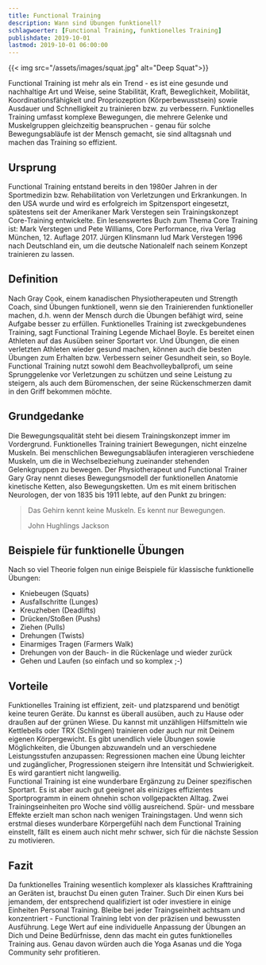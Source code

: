 ```yaml
---
title: Functional Training
description: Wann sind Übungen funktionell?
schlagwoerter: [Functional Training, funktionelles Training]
publishdate: 2019-10-01
lastmod: 2019-10-01 06:00:00
---
```


{{< img src="/assets/images/squat.jpg" alt="Deep Squat">}}

Functional Training ist mehr als ein Trend - es ist eine gesunde und nachhaltige Art und Weise, seine Stabilität, Kraft, Beweglichkeit, Mobilität, Koordinationsfähigkeit und Propriozeption (Körperbewusstsein) sowie Ausdauer und Schnelligkeit zu trainieren bzw. zu verbessern. Funktionelles Training umfasst komplexe Bewegungen, die mehrere Gelenke und Muskelgruppen gleichzeitig beanspruchen - genau für solche Bewegungsabläufe ist der Mensch gemacht, sie sind alltagsnah und machen das Training so effizient.


## Ursprung

Functional Training entstand bereits in den 1980er Jahren in der Sportmedizin bzw. Rehabilitation von Verletzungen und Erkrankungen. In den USA wurde und wird es erfolgreich im Spitzensport eingesetzt, spätestens seit der Amerikaner Mark Verstegen sein Trainingskonzept Core-Training entwickelte. Ein lesenswertes Buch zum Thema Core Training ist: Mark Verstegen und Pete Williams, Core Performance, riva Verlag München, 12. Auflage 2017. Jürgen Klinsmann lud Mark Verstegen 1996 nach Deutschland ein, um die deutsche Nationalelf nach seinem Konzept trainieren zu lassen.


## Definition

Nach Gray Cook, einem kanadischen Physiotherapeuten und Strength Coach, sind Übungen funktionell, wenn sie den Trainierenden funktioneller machen, d.h. wenn der Mensch durch die Übungen befähigt wird, seine Aufgabe besser zu erfüllen. Funktionelles Training ist zweckgebundenes Training, sagt Functional Training Legende Michael Boyle. Es bereitet einen Athleten auf das Ausüben seiner Sportart vor. Und Übungen, die einen verletzten Athleten wieder gesund machen, können auch die besten Übungen zum Erhalten bzw. Verbessern seiner Gesundheit sein, so Boyle. Functional Training nutzt sowohl dem Beachvolleyballprofi, um seine Sprunggelenke vor Verletzungen zu schützen und seine Leistung zu steigern, als auch dem Büromenschen, der seine Rückenschmerzen damit in den Griff bekommen möchte. 


## Grundgedanke  

Die Bewegungsqualität steht bei diesem Trainingskonzept immer im Vordergrund. Funktionelles Training trainiert Bewegungen, nicht einzelne Muskeln. Bei menschlichen Bewegungsabläufen interagieren verschiedene Muskeln, um die in Wechselbeziehung zueinander stehenden Gelenkgruppen zu bewegen. Der Physiotherapeut und Functional Trainer Gary Gray nennt dieses Bewegungsmodell der funktionellen Anatomie kinetische Ketten, also Bewegungsketten. Um es mit einem britischen Neurologen, der von 1835 bis 1911 lebte, auf den Punkt zu bringen:

> Das Gehirn kennt keine Muskeln. Es kennt nur Bewegungen.
>
> John Hughlings Jackson


## Beispiele für funktionelle Übungen

Nach so viel Theorie folgen nun einige Beispiele für klassische funktionelle Übungen:  

- Kniebeugen (Squats)
- Ausfallschritte (Lunges)
- Kreuzheben (Deadlifts)
- Drücken/Stoßen (Pushs)
- Ziehen (Pulls)
- Drehungen (Twists)
- Einarmiges Tragen (Farmers Walk)
- Drehungen von der Bauch- in die Rückenlage und wieder zurück
- Gehen und Laufen (so einfach und so komplex ;-)


## Vorteile

Funktionelles Training ist effizient, zeit- und platzsparend und benötigt keine teuren Geräte. Du kannst es überall ausüben, auch zu Hause oder draußen auf der grünen Wiese. Du kannst mit unzähligen Hilfsmitteln wie Kettlebells oder TRX (Schlingen) trainieren oder auch nur mit Deinem eigenen Körpergewicht. Es gibt unendlich viele Übungen sowie Möglichkeiten, die Übungen abzuwandeln und an verschiedene Leistungsstufen anzupassen: Regressionen machen eine Übung leichter und zugänglicher, Progressionen steigern ihre Intensität und Schwierigkeit. Es wird garantiert nicht langweilig.       
Functional Training ist eine wunderbare Ergänzung zu Deiner spezifischen Sportart. Es ist aber auch gut geeignet als einiziges effizientes Sportprogramm in einem ohnehin schon vollgepackten Alltag. Zwei Trainingseinheiten pro Woche sind völlig ausreichend. Spür- und messbare Effekte erzielt man schon nach wenigen Trainingstagen. Und wenn sich erstmal dieses wunderbare Körpergefühl nach dem Functional Training  einstellt, fällt es einem auch nicht mehr schwer, sich für die nächste Session zu motivieren.


## Fazit

Da funktionelles Training wesentlich komplexer als klassiches Krafttraining an Geräten ist, brauchst Du einen guten Trainer. Such Dir einen Kurs bei jemandem, der entsprechend qualifiziert ist oder investiere in einige Einheiten Personal Training. Bleibe bei jeder Traingseinheit achtsam und konzentriert - Functional Training lebt von der präzisen und bewussten Ausführung. Lege Wert auf eine individuelle Anpassung der Übungen an Dich und Deine Bedürfnisse, denn das macht ein gutes funktionelles Training aus. Genau davon würden auch die Yoga Asanas und die Yoga Community sehr profitieren.